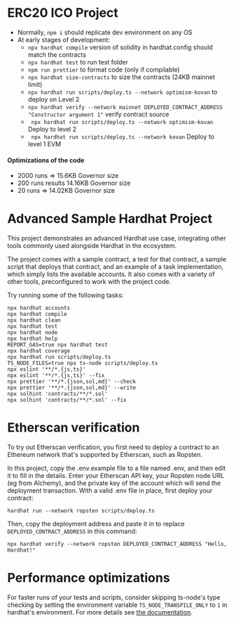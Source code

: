 # ERC20 ICO Project 
* Normally, ```npm i``` should replicate dev environment on any OS
* At early stages of development: 
    * ```npx hardhat compile``` version of solidity in hardhat.config should match the contracts
    * ```npx hardhat test``` to run test folder
    * ```npm run prettier``` to format code (only if compilable)
    * ```npx hardhat size-contracts``` to size the contracts (24KB mainnet limit)
    * ```npx hardhat run scripts/deploy.ts --network optimism-kovan``` to deploy on Level 2
    * ```npx hardhat verify --network mainnet DEPLOYED_CONTRACT_ADDRESS "Constructor argument 1"``` verify contract source
    * ``` npx hardhat run scripts/deploy.ts --network optimism-kovan``` Deploy to level 2
    * ``` npx hardhat run scripts/deploy.ts --network kovan``` Deploy to level 1 EVM


#### Optimizations of the code
* 2000 runs => 15.6KB Governor size
* 200 runs results 14.16KB Governor size
* 20 runs => 14.02KB Governor size
    



# Advanced Sample Hardhat Project

This project demonstrates an advanced Hardhat use case, integrating other tools commonly used alongside Hardhat in the ecosystem.

The project comes with a sample contract, a test for that contract, a sample script that deploys that contract, and an example of a task implementation, which simply lists the available accounts. It also comes with a variety of other tools, preconfigured to work with the project code.

Try running some of the following tasks:

```shell
npx hardhat accounts
npx hardhat compile
npx hardhat clean
npx hardhat test
npx hardhat node
npx hardhat help
REPORT_GAS=true npx hardhat test
npx hardhat coverage
npx hardhat run scripts/deploy.ts
TS_NODE_FILES=true npx ts-node scripts/deploy.ts
npx eslint '**/*.{js,ts}'
npx eslint '**/*.{js,ts}' --fix
npx prettier '**/*.{json,sol,md}' --check
npx prettier '**/*.{json,sol,md}' --write
npx solhint 'contracts/**/*.sol'
npx solhint 'contracts/**/*.sol' --fix
```

# Etherscan verification

To try out Etherscan verification, you first need to deploy a contract to an Ethereum network that's supported by Etherscan, such as Ropsten.

In this project, copy the .env.example file to a file named .env, and then edit it to fill in the details. Enter your Etherscan API key, your Ropsten node URL (eg from Alchemy), and the private key of the account which will send the deployment transaction. With a valid .env file in place, first deploy your contract:

```shell
hardhat run --network ropsten scripts/deploy.ts
```

Then, copy the deployment address and paste it in to replace `DEPLOYED_CONTRACT_ADDRESS` in this command:

```shell
npx hardhat verify --network ropsten DEPLOYED_CONTRACT_ADDRESS "Hello, Hardhat!"
```

# Performance optimizations

For faster runs of your tests and scripts, consider skipping ts-node's type checking by setting the environment variable `TS_NODE_TRANSPILE_ONLY` to `1` in hardhat's environment. For more details see [the documentation](https://hardhat.org/guides/typescript.html#performance-optimizations).
